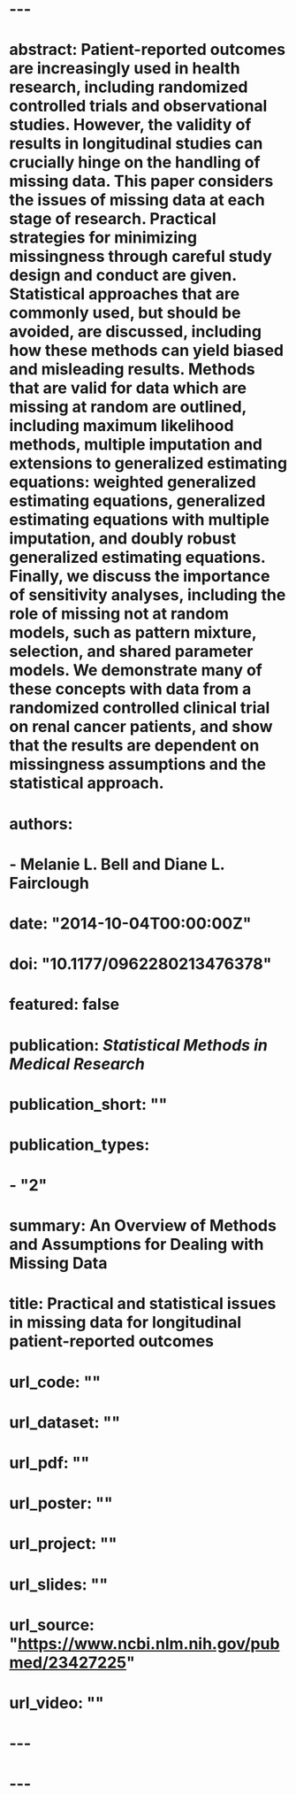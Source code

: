 # ---
# abstract: Patient-reported outcomes are increasingly used in health research, including randomized controlled trials and observational studies. However, the validity of results in longitudinal studies can crucially hinge on the handling of missing data. This paper considers the issues of missing data at each stage of research. Practical strategies for minimizing missingness through careful study design and conduct are given. Statistical approaches that are commonly used, but should be avoided, are discussed, including how these methods can yield biased and misleading results. Methods that are valid for data which are missing at random are outlined, including maximum likelihood methods, multiple imputation and extensions to generalized estimating equations: weighted generalized estimating equations, generalized estimating equations with multiple imputation, and doubly robust generalized estimating equations. Finally, we discuss the importance of sensitivity analyses, including the role of missing not at random models, such as pattern mixture, selection, and shared parameter models. We demonstrate many of these concepts with data from a randomized controlled clinical trial on renal cancer patients, and show that the results are dependent on missingness assumptions and the statistical approach.
# authors:
# - Melanie L. Bell and Diane L. Fairclough
# date: "2014-10-04T00:00:00Z"
# doi: "10.1177/0962280213476378"
# featured: false
# publication: *Statistical Methods in Medical Research*
# publication_short: ""
# publication_types:
# - "2"
# summary: An Overview of Methods and Assumptions for Dealing with Missing Data
# title: Practical and statistical issues in missing data for longitudinal patient-reported outcomes
# url_code: ""
# url_dataset: ""
# url_pdf: ""
# url_poster: ""
# url_project: ""
# url_slides: ""
# url_source: "https://www.ncbi.nlm.nih.gov/pubmed/23427225"
# url_video: ""
# ---
# 
# ---
# 
